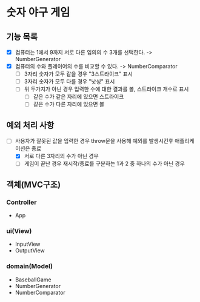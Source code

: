 # 숫자 야구 게임

## 기능 목록

- [x] 컴퓨터는 1에서 9까지 서로 다른 임의의 수 3개를 선택한다. -> NumberGenerator
- [x] 컴퓨터의 수와 플레이어의 수를 비교할 수 있다. -> NumberComparator
  - [ ] 3자리 숫자가 모두 같을 경우 "3스트라이크" 표시
  - [ ] 3자리 숫자가 모두 다를 경우 "낫싱" 표시
  - [ ] 위 두가지가 아닌 경우 입력한 수에 대한 결과를 볼, 스트라이크 개수로 표시
    - [ ] 같은 수가 같은 자리에 있으면 스트라이크
    - [ ] 같은 수가 다른 자리에 있으면 볼

## 예외 처리 사항

- [ ] 사용자가 잘못된 값을 입력한 경우 throw문을 사용해 예외를 발생시킨후 애플리케이션은 종료
  - [x] 서로 다른 3자리의 수가 아닌 경우
  - [ ] 게임이 끝난 경우 재시작/종료를 구분하는 1과 2 중 하나의 수가 아닌 경우

## 객체(MVC구조)

### Controller

- App

### ui(View)

- InputView
- OutputView

### domain(Model)

- BaseballGame
- NumberGenerator
- NumberComparator
